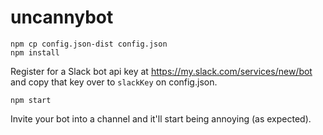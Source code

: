 # uncannybot

    npm cp config.json-dist config.json
    npm install

Register for a Slack bot api key at https://my.slack.com/services/new/bot and copy that key over to `slackKey` on config.json.

    npm start

Invite your bot into a channel and it'll start being annoying (as expected).
